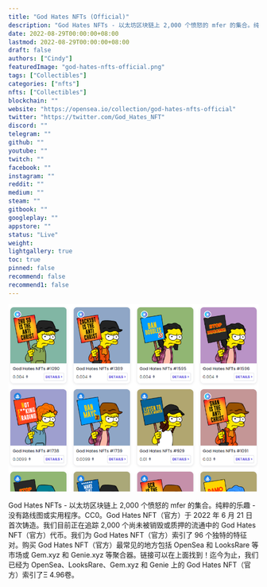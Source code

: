 ```yaml
---
title: "God Hates NFTs (Official)"
description: "God Hates NFTs - 以太坊区块链上 2,000 个愤怒的 mfer 的集合。纯粹的乐趣 - 没有路线图或实用程序。CC0。God Hates NFT（官方）于 2022 年 6 月 21 日首次铸造。"
date: 2022-08-29T00:00:00+08:00
lastmod: 2022-08-29T00:00:00+08:00
draft: false
authors: ["Cindy"]
featuredImage: "god-hates-nfts-official.png"
tags: ["Collectibles"]
categories: ["nfts"]
nfts: ["Collectibles"]
blockchain: ""
website: "https://opensea.io/collection/god-hates-nfts-official"
twitter: "https://twitter.com/God_Hates_NFT"
discord: ""
telegram: ""
github: ""
youtube: ""
twitch: ""
facebook: ""
instagram: ""
reddit: ""
medium: ""
steam: ""
gitbook: ""
googleplay: ""
appstore: ""
status: "Live"
weight: 
lightgallery: true
toc: true
pinned: false
recommend: false
recommend1: false
---
```

![NFT](20220829165851.jpg)

God Hates NFTs - 以太坊区块链上 2,000 个愤怒的 mfer 的集合。纯粹的乐趣 - 没有路线图或实用程序。CC0。God Hates NFT（官方）于 2022 年 6 月 21 日首次铸造。我们目前正在追踪 2,000 个尚未被销毁或质押的流通中的 God Hates NFT（官方）代币。我们为 God Hates NFT（官方）索引了 96 个独特的特征对。购买 God Hates NFT（官方）最常见的地方包括 OpenSea 和 LooksRare 等市场或 Gem.xyz 和 Genie.xyz 等聚合器。链接可以在上面找到！迄今为止，我们已经为 OpenSea、LooksRare、Gem.xyz 和 Genie 上的 God Hates NFT（官方）索引了Ξ 4.96卷。